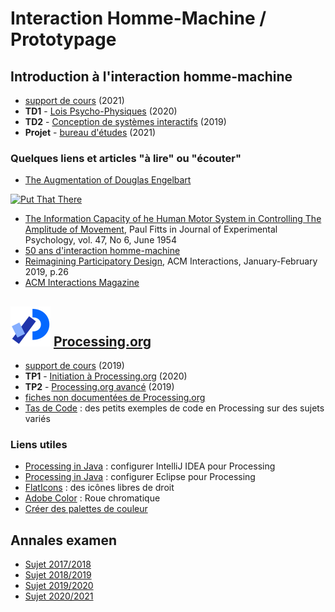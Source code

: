 # Interaction Homme-Machine / Prototypage

## Introduction à l'interaction homme-machine
* [support de cours](https://github.com/truillet/upssitech/blob/master/SRI/1A/Cours/survol_ihm_3_91.pdf) (2021)
* **TD1** - [Lois Psycho-Physiques](https://github.com/truillet/upssitech/blob/master/SRI/1A/TD/TD1_IHM.pdf) (2020)
* **TD2** - [Conception de systèmes interactifs](https://github.com/truillet/upssitech/blob/master/SRI/1A/TD/BE_csi_v1.9.pdf) (2019)
* **Projet** - [bureau d'études](https://github.com/truillet/upssitech/blob/master/SRI/1A/TD/BE_prototypage_2021.pdf) (2021)

### Quelques liens et articles "à lire" ou "écouter"
* [The Augmentation of Douglas Engelbart](https://www.youtube.com/watch?v=_7ZtISeGyCY)

[<img src="https://img.youtube.com/vi/_7ZtISeGyCY/0.jpg" width=250 alt="Put That There">](https://www.youtube.com/watch?v=_7ZtISeGyCY)

* [The Information Capacity of he Human Motor System in Controlling The Amplitude of Movement](https://github.com/truillet/upssitech/blob/master/SRI/1A/articles/Fitts_1954.pdf), Paul Fitts in Journal of Experimental Psychology, vol. 47, No 6, June 1954
* [50 ans d'interaction homme-machine](https://interstices.info/50-ans-dinteraction-homme-machine-retours-vers-le-futur/)
* [Reimagining Participatory Design](http://interactions.acm.org/archive/view/january-february-2019/reimagining-participatory-design), ACM Interactions, January-February 2019, p.26
* [ACM Interactions Magazine](http://interactions.acm.org/)

## <img src="https://github.com/truillet/upssitech/blob/master/SRI/1A/Code/Processing_2021_logo.png" width=64> [Processing.org](https://www.processing.org)
* [support de cours](https://github.com/truillet/upssitech/blob/master/SRI/1A/Cours/C_processing.org_2.3.pdf) (2019)
* **TP1** - [Initiation à Processing.org](https://github.com/truillet/upssitech/blob/master/SRI/1A/TP/TP1_processing.pdf) (2020)
* **TP2** - [Processing.org avancé](https://github.com/truillet/upssitech/blob/master/SRI/1A/TP/TP2_processing.pdf) (2019)
* [fiches non documentées de Processing.org](https://github.com/truillet/processing/wiki)
* [Tas de Code](https://github.com/truillet/tas_de_code) : des petits exemples de code en Processing sur des sujets variés 

### Liens utiles
* [Processing in Java](https://github.com/ctruillet/ProcessingOnIntellijIDEA) : configurer IntelliJ IDEA pour Processing
* [Processing in Java](https://happycoding.io/tutorials/java/processing-in-java) : configurer Eclipse pour Processing
* [FlatIcons](https://flaticons.net) : des icônes libres de droit 
* [Adobe Color](https://color.adobe.com/fr/create) : Roue chromatique
* [Créer des palettes de couleur](https://codepen.io/jasesmith/full/rZmKQG)

## Annales examen
* [Sujet 2017/2018](https://github.com/truillet/upssitech/blob/master/SRI/1A/Examen/Exam_1Asri__130218.pdf)
* [Sujet 2018/2019](https://github.com/truillet/upssitech/blob/master/SRI/1A/Examen/Exam_1Asri__060219.pdf)
* [Sujet 2019/2020](https://github.com/truillet/upssitech/blob/master/SRI/1A/Examen/Exam_1Asri__050220.pdf)
* [Sujet 2020/2021](https://github.com/truillet/upssitech/blob/master/SRI/1A/Examen/Exam_1Asri__030221.pdf)
